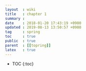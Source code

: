 ```yaml
---
layout  : wiki 
title   : chapter 1
summary :
date    : 2018-01-20 17:43:19 +0900
updated : 2019-08-13 13:50:57 +0900
tag     : spring
toc     : true
public  : true
parent  : [[topring]]
latex   : true
---
```

* TOC
{:toc}
